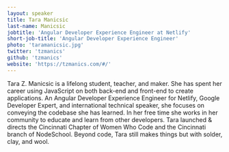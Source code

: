 ```yaml
---
layout: speaker
title: Tara Manicsic
last-name: Manicsic
jobtitle: 'Angular Developer Experience Engineer at Netlify'
short-job-title: 'Angular Developer Experience Engineer'
photo: 'taramanicsic.jpg'
twitter: 'tzmanics'
github: 'tzmanics'
website: 'https://tzmanics.com/#/'
---
```


Tara Z. Manicsic is a lifelong student, teacher, and maker. She has spent her career using JavaScript on both back-end and front-end to create applications. An Angular Developer Experience Engineer for Netlify, Google Developer Expert, and international technical speaker, she focuses on conveying the codebase she has learned. In her free time she works in her community to educate and learn from other developers. Tara launched & directs the Cincinnati Chapter of Women Who Code and the Cincinnati branch of NodeSchool. Beyond code, Tara still makes things but with solder, clay, and wool.
